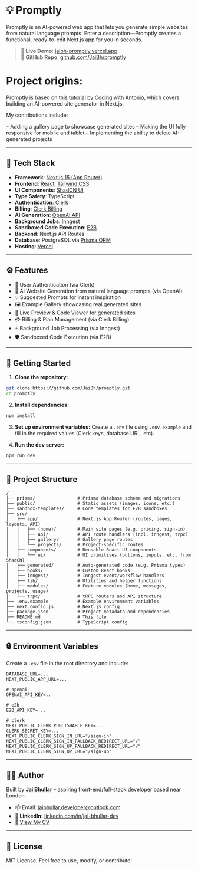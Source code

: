# 💡 Promptly

Promptly is an AI-powered web app that lets you generate simple websites from natural language prompts. Enter a description—Promptly creates a functional, ready-to-edit Next.js app for you in seconds.

> 🔗 **Live Demo**: [jaibh-promptly.vercel.app](https://jaibh-promptly.vercel.app/)  
> 🧠 **GitHub Repo**: [github.com/JaiBh/promptly](https://github.com/JaiBh/promptly)

# Project origins:

Promptly is based on this [tutorial by Coding with Antonio](https://www.youtube.com/watch?v=xs8mWnbMcmc), which covers building an AI-powered site generator in Next.js.

My contributions include:

– Adding a gallery page to showcase generated sites
– Making the UI fully responsive for mobile and tablet
– Implementing the ability to delete AI-generated projects

---

## 🧰 Tech Stack

- **Framework**: [Next.js 15 (App Router)](https://nextjs.org/)
- **Frontend**: [React](https://react.dev/), [Tailwind CSS](https://tailwindcss.com/)
- **UI Components**: [ShadCN UI](https://ui.shadcn.com/)
- **Type Safety**: TypeScript
- **Authentication**: [Clerk](https://clerk.com/)
- **Billing**: [Clerk Billing](https://clerk.com/billing)
- **AI Generation**: [OpenAI API](https://openai.com/)
- **Background Jobs**: [Inngest](https://www.inngest.com/)
- **Sandboxed Code Execution**: [E2B](https://e2b.dev/)
- **Backend**: Next.js API Routes
- **Database**: PostgreSQL via [Prisma ORM](https://www.prisma.io/)
- **Hosting**: [Vercel](https://vercel.com/)

---

## ⚙️ Features

- 🔐 User Authentication (via Clerk)
- 🤖 AI Website Generation from natural language prompts (via OpenAI)
- 💡 Suggested Prompts for instant inspiration
- 🖼️ Example Gallery showcasing real generated sites
- 👀 Live Preview & Code Viewer for generated sites
- 💳 Billing & Plan Management (via Clerk Billing)
- ⚡ Background Job Processing (via Inngest)
- 🛡️ Sandboxed Code Execution (via E2B)

---

## 🚀 Getting Started

1. **Clone the repository:**

```bash
git clone https://github.com/JaiBh/promptly.git
cd promptly
```

2. **Install dependencies:**

```bash
npm install
```

3. **Set up environment variables:**
   Create a `.env` file using `.env.example` and fill in the required values (Clerk keys, database URL, etc).

4. **Run the dev server:**

```bash
npm run dev
```

---

## 📁 Project Structure

```
/
├── prisma/                # Prisma database schema and migrations
├── public/                # Static assets (images, icons, etc.)
├── sandbox-templates/     # Code templates for E2B sandboxes
├── src/
│   ├── app/               # Next.js App Router (routes, pages, layouts, API)
│   │   ├── (home)/        # Main site pages (e.g. pricing, sign-in)
│   │   ├── api/           # API route handlers (incl. inngest, trpc)
│   │   ├── gallery/       # Gallery page routes
│   │   └── projects/      # Project-specific routes
│   ├── components/        # Reusable React UI components
│   │   └── ui/            # UI primitives (buttons, inputs, etc. from ShadCN)
│   ├── generated/         # Auto-generated code (e.g. Prisma types)
│   ├── hooks/             # Custom React hooks
│   ├── inngest/           # Inngest event/workflow handlers
│   ├── lib/               # Utilities and helper functions
│   ├── modules/           # Feature modules (home, messages, projects, usage)
│   └── trpc/              # tRPC routers and API structure
├── .env.example           # Example environment variables
├── next.config.js         # Next.js config
├── package.json           # Project metadata and dependencies
├── README.md              # This file
└── tsconfig.json          # TypeScript config
```

---

## 🔒 Environment Variables

Create a `.env` file in the root directory and include:

```
DATABASE_URL=...
NEXT_PUBLIC_APP_URL=...

# openai
OPENAI_API_KEY=..

# e2b
E2B_API_KEY=...

# clerk
NEXT_PUBLIC_CLERK_PUBLISHABLE_KEY=...
CLERK_SECRET_KEY=...
NEXT_PUBLIC_CLERK_SIGN_IN_URL="/sign-in"
NEXT_PUBLIC_CLERK_SIGN_IN_FALLBACK_REDIRECT_URL="/"
NEXT_PUBLIC_CLERK_SIGN_UP_FALLBACK_REDIRECT_URL="/"
NEXT_PUBLIC_CLERK_SIGN_UP_URL="/sign-up"

```

---

## 🧑‍💻 Author

Built by [**Jai Bhullar**](https://jaibh-portfolio.vercel.app/) – aspiring front-end/full-stack developer based near London.

- 📫 Email: jaibhullar.developer@outlook.com
- 🔗 **LinkedIn:** [linkedin.com/in/jai-bhullar-dev](https://www.linkedin.com/in/jai-bhullar-dev)
- 📄 [View My CV](https://drive.google.com/drive/folders/11INqiG1lzqst5JbgNXueFMdqKZr6JfP9?usp=sharing)

---

## 📝 License

MIT License. Feel free to use, modify, or contribute!
